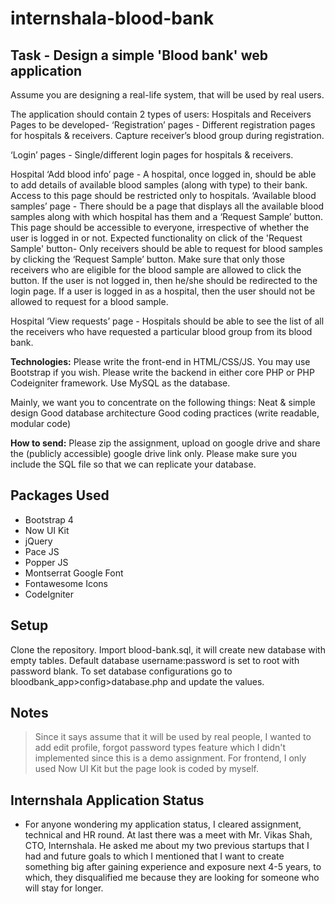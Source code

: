 # internshala-blood-bank

## Task - Design a simple 'Blood bank' web application

Assume you are designing a real-life system, that will be used by real users.

The application should contain 2 types of users: Hospitals and Receivers Pages to be developed-
‘Registration’ pages - Different registration pages for hospitals & receivers. Capture receiver’s blood
group during registration.

‘Login’ pages - Single/different login pages for hospitals & receivers.

Hospital ‘Add blood info’ page - A hospital, once logged in, should be able to add details of available
blood samples (along with type) to their bank. Access to this page should be restricted only to hospitals.
‘Available blood samples’ page - There should be a page that displays all the available blood samples
along with which hospital has them and a ‘Request Sample’ button. This page should be accessible to
everyone, irrespective of whether the user is logged in or not. Expected functionality on click of the
'Request Sample' button- Only receivers should be able to request for blood samples by clicking the
‘Request Sample’ button. Make sure that only those receivers who are eligible for the blood sample are
allowed to click the button. If the user is not logged in, then he/she should be redirected to the login
page. If a user is logged in as a hospital, then the user should not be allowed to request for a blood
sample.

Hospital ‘View requests’ page - Hospitals should be able to see the list of all the receivers who have
requested a particular blood group from its blood bank.

**Technologies:**
Please write the front-end in HTML/CSS/JS. You may use Bootstrap if you wish.
Please write the backend in either core PHP or PHP Codeigniter framework.
Use MySQL as the database.

Mainly, we want you to concentrate on the following things:
Neat & simple design Good database architecture Good coding practices (write readable, modular code)

**How to send:**
Please zip the assignment, upload on google drive and share the (publicly accessible) google drive link
only. Please make sure you include the SQL file so that we can replicate your database.


## Packages Used
- Bootstrap 4
- Now UI Kit
- jQuery
- Pace JS
- Popper JS
- Montserrat Google Font
- Fontawesome Icons
- CodeIgniter


## Setup
Clone the repository. Import blood-bank.sql, it will create new database with empty tables. Default database username:password is set to root with password blank. To set database configurations go to bloodbank_app>config>database.php and update the values.


## Notes
> Since it says assume that it will be used by real people, I wanted to add edit profile, forgot password types feature which I didn't implemented since this is a demo assignment.
> For frontend, I only used Now UI Kit but the page look is coded by myself.

## Internshala Application Status
- For anyone wondering my application status, I cleared assignment, technical and HR round. At last there was a meet with Mr. Vikas Shah, CTO, Internshala. He asked me about my two previous startups that I had and future goals to which I mentioned that I want to create something big after gaining experience and exposure next 4-5 years, to which, they disqualified me because they are looking for someone who will stay for longer.
